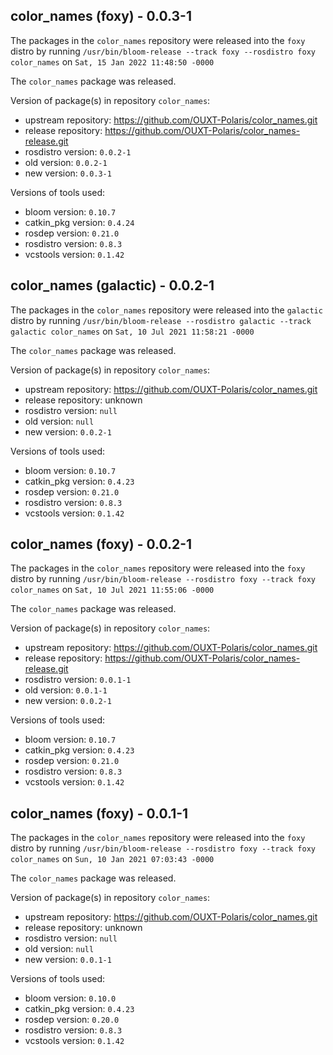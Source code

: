 ## color_names (foxy) - 0.0.3-1

The packages in the `color_names` repository were released into the `foxy` distro by running `/usr/bin/bloom-release --track foxy --rosdistro foxy color_names` on `Sat, 15 Jan 2022 11:48:50 -0000`

The `color_names` package was released.

Version of package(s) in repository `color_names`:

- upstream repository: https://github.com/OUXT-Polaris/color_names.git
- release repository: https://github.com/OUXT-Polaris/color_names-release.git
- rosdistro version: `0.0.2-1`
- old version: `0.0.2-1`
- new version: `0.0.3-1`

Versions of tools used:

- bloom version: `0.10.7`
- catkin_pkg version: `0.4.24`
- rosdep version: `0.21.0`
- rosdistro version: `0.8.3`
- vcstools version: `0.1.42`


## color_names (galactic) - 0.0.2-1

The packages in the `color_names` repository were released into the `galactic` distro by running `/usr/bin/bloom-release --rosdistro galactic --track galactic color_names` on `Sat, 10 Jul 2021 11:58:21 -0000`

The `color_names` package was released.

Version of package(s) in repository `color_names`:

- upstream repository: https://github.com/OUXT-Polaris/color_names.git
- release repository: unknown
- rosdistro version: `null`
- old version: `null`
- new version: `0.0.2-1`

Versions of tools used:

- bloom version: `0.10.7`
- catkin_pkg version: `0.4.23`
- rosdep version: `0.21.0`
- rosdistro version: `0.8.3`
- vcstools version: `0.1.42`


## color_names (foxy) - 0.0.2-1

The packages in the `color_names` repository were released into the `foxy` distro by running `/usr/bin/bloom-release --rosdistro foxy --track foxy color_names` on `Sat, 10 Jul 2021 11:55:06 -0000`

The `color_names` package was released.

Version of package(s) in repository `color_names`:

- upstream repository: https://github.com/OUXT-Polaris/color_names.git
- release repository: https://github.com/OUXT-Polaris/color_names-release.git
- rosdistro version: `0.0.1-1`
- old version: `0.0.1-1`
- new version: `0.0.2-1`

Versions of tools used:

- bloom version: `0.10.7`
- catkin_pkg version: `0.4.23`
- rosdep version: `0.21.0`
- rosdistro version: `0.8.3`
- vcstools version: `0.1.42`


## color_names (foxy) - 0.0.1-1

The packages in the `color_names` repository were released into the `foxy` distro by running `/usr/bin/bloom-release --rosdistro foxy --track foxy color_names` on `Sun, 10 Jan 2021 07:03:43 -0000`

The `color_names` package was released.

Version of package(s) in repository `color_names`:

- upstream repository: https://github.com/OUXT-Polaris/color_names.git
- release repository: unknown
- rosdistro version: `null`
- old version: `null`
- new version: `0.0.1-1`

Versions of tools used:

- bloom version: `0.10.0`
- catkin_pkg version: `0.4.23`
- rosdep version: `0.20.0`
- rosdistro version: `0.8.3`
- vcstools version: `0.1.42`


